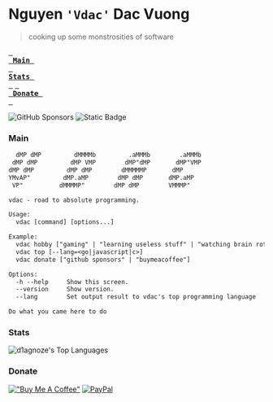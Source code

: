 # Nguyen ```'Vdac'``` Dac Vuong
> cooking up some monstrosities of software

**[<kbd> <br> Main <br> </kbd>](#main)**
**[<kbd> <br> Stats <br> </kbd>](#stats)**
**[<kbd> <br> Donate <br> </kbd>](#donate)**

![GitHub Sponsors](https://img.shields.io/github/sponsors/d1agnoze)
![Static Badge](https://img.shields.io/badge/user-vdac-green)



### Main
``` txt
  dMP dMP         dMMMMb         .aMMMb        .aMMMb
 dMP dMP         dMP VMP        dMP"dMP       dMP"VMP
dMP dMP         dMP dMP        dMMMMMP       dMP     
YMvAP"         dMP.aMP        dMP dMP       dMP.aMP  
 VP"          dMMMMP"        dMP dMP        VMMMP"   

vdac - road to absolute programming.

Usage:
  vdac [command] [options...]

Example:
  vdac hobby ["gaming" | "learning useless stuff" | "watching brain rot clips"]
  vdac top [--lang=<go|javascript|c>]
  vdac donate ["github sponsors" | "buymeacoffee"]

Options:
  -h --help     Show this screen.
  --version     Show version.
  --lang        Set output result to vdac's top programming language

Do what you came here to do
```
### Stats
![d1agnoze's Top Languages](https://github-readme-stats.vercel.app/api/top-langs/?username=d1agnoze&theme=vue-dark&show_icons=true&hide_border=true&layout=compact)
### Donate  
[!["Buy Me A Coffee"](https://img.shields.io/badge/Buy%20Me%20a%20Coffee-ffdd00?style=for-the-badge&logo=buy-me-a-coffee&logoColor=black)](https://www.buymeacoffee.com/d1agnoze)
[![PayPal](https://img.shields.io/badge/PayPal-00457C?style=for-the-badge&logo=paypal&logoColor=white)](https://paypal.me/d1ag) 
